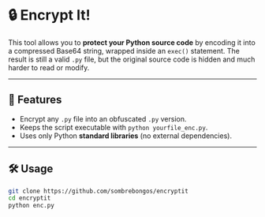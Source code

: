 # 🔒 Encrypt It!

This tool allows you to **protect your Python source code** by encoding it into a compressed Base64 string, wrapped inside an `exec()` statement. The result is still a valid `.py` file, but the original source code is hidden and much harder to read or modify.  

---

## 🚀 Features
- Encrypt any `.py` file into an obfuscated `.py` version.  
- Keeps the script executable with `python yourfile_enc.py`.  
- Uses only Python **standard libraries** (no external dependencies).  

---

## 🛠️ Usage
```bash
git clone https://github.com/sombrebongos/encryptit
cd encryptit
python enc.py
